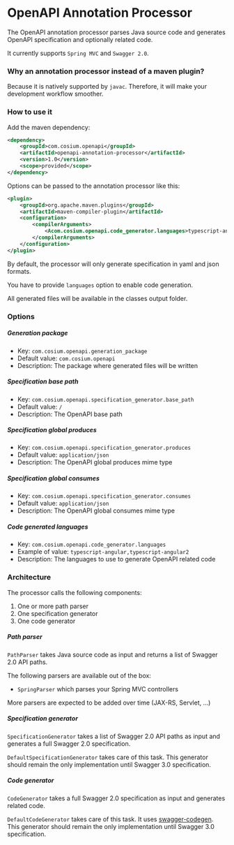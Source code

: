 # OpenAPI Annotation Processor
The OpenAPI annotation processor parses Java source code and generates OpenAPI specification and optionally related code.

It currently supports `Spring MVC` and `Swagger 2.0`.

### Why an annotation processor instead of a maven plugin?
Because it is natively supported by `javac`. Therefore, it will make your development workflow smoother. 

### How to use it
Add the maven dependency:
```xml
<dependency>
    <groupId>com.cosium.openapi</groupId>
    <artifactId>openapi-annotation-processor</artifactId>
    <version>1.0</version>
    <scope>provided</scope>
</dependency>
```
Options can be passed to the annotation processor like this:
```xml
<plugin>
	<groupId>org.apache.maven.plugins</groupId>
	<artifactId>maven-compiler-plugin</artifactId>
	<configuration>
		<compilerArguments>
    		<Acom.cosium.openapi.code_generator.languages>typescript-angular</Acom.cosium.openapi.code_generator.languages>
		</compilerArguments>
	</configuration>
</plugin>
```
By default, the processor will only generate specification in yaml and json formats.

You have to provide `languages` option to enable code generation.

All generated files will be available in the classes output folder.

### Options
##### Generation package
- Key: `com.cosium.openapi.generation_package`
- Default value: `com.cosium.openapi`
- Description: The package where generated files will be written
##### Specification base path
- Key: `com.cosium.openapi.specification_generator.base_path`
- Default value: `/`
- Description: The OpenAPI base path
##### Specification global produces
- Key: `com.cosium.openapi.specification_generator.produces`
- Default value: `application/json`
- Description: The OpenAPI global produces mime type
##### Specification global consumes
- Key: `com.cosium.openapi.specification_generator.consumes`
- Default value: `application/json`
- Description: The OpenAPI global consumes mime type
##### Code generated languages
- Key: `com.cosium.openapi.code_generator.languages`
- Example of value: `typescript-angular,typescript-angular2`
- Description: The languages to use to generate OpenAPI related code

### Architecture
The processor calls the following components:
1. One or more path parser
2. One specification generator
3. One code generator

##### Path parser
`PathParser` takes Java source code as input and returns a list of Swagger 2.0 API paths.

The following parsers are available out of the box:
- `SpringParser` which parses your Spring MVC controllers

More parsers are expected to be added over time (JAX-RS, Servlet, ...)

##### Specification generator
`SpecificationGenerator` takes a list of Swagger 2.0 API paths as input and generates a full Swagger 2.0 specification.

`DefaultSpecificationGenerator` takes care of this task. 
This generator should remain the only implementation until Swagger 3.0 specification.

##### Code generator
`CodeGenerator` takes a full Swagger 2.0 specification as input and generates related code.

`DefaultCodeGenerator` takes care of this task. It uses [swagger-codegen](https://github.com/swagger-api/swagger-codegen).
This generator should remain the only implementation until Swagger 3.0 specification.
